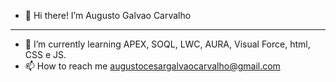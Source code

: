 - 👋 Hi there! I’m Augusto Galvao Carvalho
_____________________________________________________________________________________________

- 🌱 I’m currently learning APEX, SOQL, LWC, AURA, Visual Force, html, CSS e JS.
- 📫 How to reach me augustocesargalvaocarvalho@gmail.com

<!---
AugustoCesarGalvaoCarvalho/AugustoCesarGalvaoCarvalho is a ✨ special ✨ repository because its `README.md` (this file) appears on your GitHub profile.
You can click the Preview link to take a look at your changes.
--->
